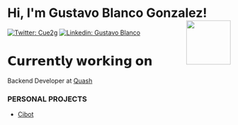 # Hi, I'm Gustavo Blanco Gonzalez! <img  align='right' src="https://img.itch.zone/aW1hZ2UvODQ4NzAyLzQ3NjUzNjkucG5n/347x500/OTaThe.png" width="100">
  [![Twitter: Cue2g](https://img.shields.io/twitter/follow/Cue2g?style=social)](https://twitter.com/Cue2g)
  [![Linkedin: Gustavo Blanco](https://img.shields.io/badge/-GustavoB-blue?style=flat-square&logo=Linkedin&logoColor=white&link=https://www.linkedin.com/in/gustavo-blanco-213b34193/)](https://www.linkedin.com/in/gustavo-blanco-213b34193/)

  
# 𝗖𝘂𝗿𝗿𝗲𝗻𝘁𝗹𝘆 𝘄𝗼𝗿𝗸𝗶𝗻𝗴 𝗼𝗻
<p>Backend Developer at <a href="https://quash.ai/">Quash</a>
  
 ### PERSONAL PROJECTS
  - [Cibot](https://github.com/Cue2g/kawic_bot-)
  
